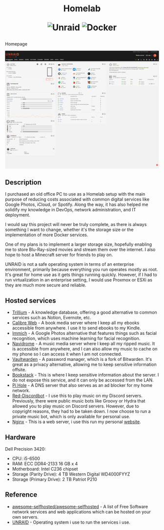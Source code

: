 <h1 align="center">
  
Homelab

  ![Unraid](https://img.shields.io/badge/unraid-%23F15A2C.svg?style=for-the-badge&logo=unraid&logoColor=white) ![Docker](https://img.shields.io/badge/docker-%230db7ed.svg?style=for-the-badge&logo=docker&logoColor=white)

</h1

## Homepage

![Homepage](homepage.png)

## Description

I purchased an old office PC to use as a Homelab setup with the main purpose of reducing costs associated with common digital services like Google Photos, iCloud, or Spotify. Along the way, it has also helped me solidify my knowledge in DevOps, network administration, and IT deployment.

I would say this project will never be truly complete, as there is always something I want to change, whether it's the storage size or the implementation of more Docker services.

One of my plans is to implement a larger storage size, hopefully enabling me to store Blu-Ray-sized movies and stream them over the internet. I also hope to host a Minecraft server for friends to play on.

UNRAID is not a safe operating system in terms of an enterprise environment, primarily because everything you run operates mostly as root. It's great for home use as it gets things running quickly. However, if I had to run virtualization in an enterprise setting, I would use Proxmox or ESXi as they are much more secure and reliable.

## Hosted services

+ [Trillium](https://github.com/zadam/trilium) - A knowledge database, offering a good alternative to common services such as Notion, Evernote, etc.
+ [Calibre Web](https://github.com/janeczku/calibre-web) - A book media server where I keep all my ebooks accessible from anywhere. I use it to send ebooks to my Kindle.
+ [Immich](https://github.com/immich-app/immich) - A Google Photos alternative that features things such as facial recognition, which uses machine learning for facial recognition.
+ [Navidrome](https://github.com/navidrome/navidrome) - A music media server where I keep all my ripped music. It is accessible from anywhere, and I can also allow my music to cache on my phone so I can access it when I am not connected.
+ [Vaultwarden](https://github.com/dani-garcia/vaultwarden) - A password manager, which is a fork of Bitwarden. It's great as a privacy alternative, allowing me to keep sensitive information offsite.
+ [Bookstack](https://github.com/BookStackApp/BookStack) - This is where I keep sensitive information about the server. I do not expose this service, and it can only be accessed from the LAN.
+ [Pi Hole](https://github.com/pi-hole/pi-hole) - A DNS server that also serves as an ad blocker for my home network.
+ [Red-Discordbot](https://github.com/Cog-Creators/Red-DiscordBot) - I use this to play music on my Discord servers. Previously, there were public music bots like Groovy or Hydra that allowed you to play music on Discord servers. However, due to copyright reasons, they had to be taken down. I now choose to run a private music bot, which is only available for personal use.
+ [Nginx](https://nginx.org/) - This is a web server, i use this run my personal [website](https://qltcloud.com/).

## Hardware

Dell Precision 3420:
- CPU: i5-6500
- RAM: ECC DDR4-2133 16 GB x 4
- Motherboard:  Intel C236 chipset
- Storage (Parity Drive): 4 TB Western Digital WD4000FYYZ
- Storage (Primary Drive): 2 TB Patriot P210

## Reference
+ [awesome-selfhosted/awesome-selfhosted](https://github.com/awesome-selfhosted/awesome-selfhosted) - A list of Free Software network services and web applications which can be hosted on your own servers.
+ [UNRAID](https://https://unraid.net/) - Operating system i use to run the services i use.
